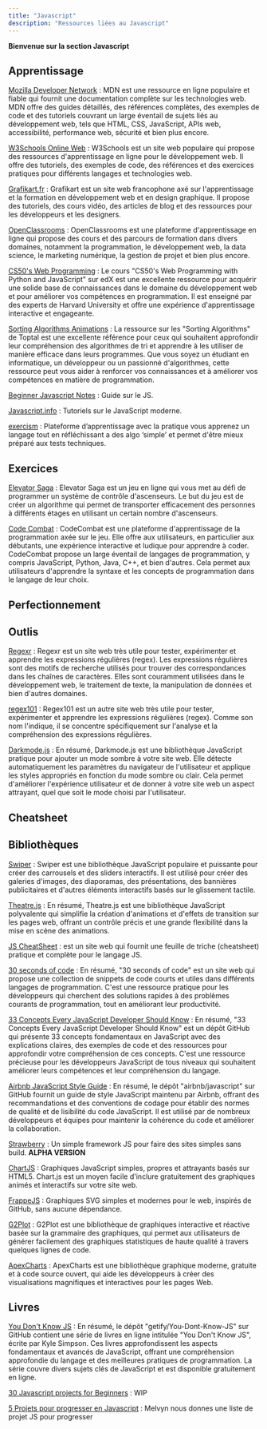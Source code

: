 ```yaml
---
title: "Javascript"
description: "Ressources liées au Javascript"
---
```


**Bienvenue sur la section Javascript**


## Apprentissage

[Mozilla Developer Network](https://developer.mozilla.org/fr/) : MDN est une ressource en ligne populaire et fiable qui fournit une documentation complète sur les technologies web. MDN offre des guides détaillés, des références complètes, des exemples de code et des tutoriels couvrant un large éventail de sujets liés au développement web, tels que HTML, CSS, JavaScript, APIs web, accessibilité, performance web, sécurité et bien plus encore.

[W3Schools Online Web](https://www.w3schools.com/default.asp) : W3Schools est un site web populaire qui propose des ressources d'apprentissage en ligne pour le développement web. Il offre des tutoriels, des exemples de code, des références et des exercices pratiques pour différents langages et technologies web.

[Grafikart.fr](https://grafikart.fr/) : Grafikart est un site web francophone axé sur l'apprentissage et la formation en développement web et en design graphique. Il propose des tutoriels, des cours vidéo, des articles de blog et des ressources pour les développeurs et les designers.

[OpenClassrooms](https://openclassrooms.com/fr/) : OpenClassrooms est une plateforme d'apprentissage en ligne qui propose des cours et des parcours de formation dans divers domaines, notamment la programmation, le développement web, la data science, le marketing numérique, la gestion de projet et bien plus encore.

[CS50's Web Programming](https://courses.edx.org/courses/course-v1:HarvardX+CS50W+Web/8a184b522ff64485b6701b8a05d1160e/) : Le cours "CS50's Web Programming with Python and JavaScript" sur edX est une excellente ressource pour acquérir une solide base de connaissances dans le domaine du développement web et pour améliorer vos compétences en programmation. Il est enseigné par des experts de Harvard University et offre une expérience d'apprentissage interactive et engageante.

[Sorting Algorithms Animations](https://www.toptal.com/developers/sorting-algorithms) : La ressource sur les "Sorting Algorithms" de Toptal est une excellente référence pour ceux qui souhaitent approfondir leur compréhension des algorithmes de tri et apprendre à les utiliser de manière efficace dans leurs programmes. Que vous soyez un étudiant en informatique, un développeur ou un passionné d'algorithmes, cette ressource peut vous aider à renforcer vos connaissances et à améliorer vos compétences en matière de programmation.

[Beginner Javascript Notes](https://wesbos.com/javascript) : Guide sur le JS.

[Javascript.info](https://fr.javascript.info/) : Tutoriels sur le JavaScript moderne. 

[exercism](https://exercism.org/) : Plateforme d’apprentissage avec la pratique vous apprenez un langage tout en réfléchissant a des algo ‘simple’ et permet d'être mieux préparé aux tests techniques.

## Exercices

[Elevator Saga](http://play.elevatorsaga.com/) :  Elevator Saga est un jeu en ligne qui vous met au défi de programmer un système de contrôle d'ascenseurs. Le but du jeu est de créer un algorithme qui permet de transporter efficacement des personnes à différents étages en utilisant un certain nombre d'ascenseurs.

[Code Combat](https://codecombat.com/) : CodeCombat est une plateforme d'apprentissage de la programmation axée sur le jeu. Elle offre aux utilisateurs, en particulier aux débutants, une expérience interactive et ludique pour apprendre à coder. CodeCombat propose un large éventail de langages de programmation, y compris JavaScript, Python, Java, C++, et bien d'autres. Cela permet aux utilisateurs d'apprendre la syntaxe et les concepts de programmation dans le langage de leur choix.

## Perfectionnement

## Outlis

[Regexr](https://regexr.com/) : Regexr est un site web très utile pour tester, expérimenter et apprendre les expressions régulières (regex). Les expressions régulières sont des motifs de recherche utilisés pour trouver des correspondances dans les chaînes de caractères. Elles sont couramment utilisées dans le développement web, le traitement de texte, la manipulation de données et bien d'autres domaines.

[regex101](https://regex101.com/) : Regex101 est un autre site web très utile pour tester, expérimenter et apprendre les expressions régulières (regex). Comme son nom l'indique, il se concentre spécifiquement sur l'analyse et la compréhension des expressions régulières.

[Darkmode.js](https://darkmodejs.learn.uno/) : En résumé, Darkmode.js est une bibliothèque JavaScript pratique pour ajouter un mode sombre à votre site web. Elle détecte automatiquement les paramètres du navigateur de l'utilisateur et applique les styles appropriés en fonction du mode sombre ou clair. Cela permet d'améliorer l'expérience utilisateur et de donner à votre site web un aspect attrayant, quel que soit le mode choisi par l'utilisateur.



## Cheatsheet

## Bibliothèques

[Swiper](https://swiperjs.com/) : Swiper est une bibliothèque JavaScript populaire et puissante pour créer des carrousels et des sliders interactifs. Il est utilisé pour créer des galeries d'images, des diaporamas, des présentations, des bannières publicitaires et d'autres éléments interactifs basés sur le glissement tactile.

[Theatre.js](https://www.theatrejs.com/) : En résumé, Theatre.js est une bibliothèque JavaScript polyvalente qui simplifie la création d'animations et d'effets de transition sur les pages web, offrant un contrôle précis et une grande flexibilité dans la mise en scène des animations.


[JS CheatSheet](https://htmlcheatsheet.com/js/) : est un site web qui fournit une feuille de triche (cheatsheet) pratique et complète pour le langage JS.

[30 seconds of code](https://www.30secondsofcode.org/) : En résumé, "30 seconds of code" est un site web qui propose une collection de snippets de code courts et utiles dans différents langages de programmation. C'est une ressource pratique pour les développeurs qui cherchent des solutions rapides à des problèmes courants de programmation, tout en améliorant leur productivité.

[33 Concepts Every JavaScript Developer Should Know](https://github.com/robinmetral/33-concepts-js) : En résumé, "33 Concepts Every JavaScript Developer Should Know" est un dépôt GitHub qui présente 33 concepts fondamentaux en JavaScript avec des explications claires, des exemples de code et des ressources pour approfondir votre compréhension de ces concepts. C'est une ressource précieuse pour les développeurs JavaScript de tous niveaux qui souhaitent améliorer leurs compétences et leur compréhension du langage.

[Airbnb JavaScript Style Guide](https://github.com/airbnb/javascript) : En résumé, le dépôt "airbnb/javascript" sur GitHub fournit un guide de style JavaScript maintenu par Airbnb, offrant des recommandations et des conventions de codage pour établir des normes de qualité et de lisibilité du code JavaScript. Il est utilisé par de nombreux développeurs et équipes pour maintenir la cohérence du code et améliorer la collaboration.

[Strawberry](https://18alan.space/strawberry/) : Un simple framework JS pour faire des sites simples sans build. **ALPHA VERSION**

[ChartJS](https://www.chartjs.org/) : Graphiques JavaScript simples, propres et attrayants basés sur HTML5. Chart.js est un moyen facile d'inclure gratuitement des graphiques animés et interactifs sur votre site web.

[FrappeJS](https://frappe.io/charts) : Graphiques SVG simples et modernes pour le web, inspirés de GitHub, sans aucune dépendance.

[G2Plot](https://g2plot.antv.vision/en) : G2Plot est une bibliothèque de graphiques interactive et réactive basée sur la grammaire des graphiques, qui permet aux utilisateurs de générer facilement des graphiques statistiques de haute qualité à travers quelques lignes de code.

[ApexCharts](https://apexcharts.com/) : ApexCharts est une bibliothèque graphique moderne, gratuite et à code source ouvert, qui aide les développeurs à créer des visualisations magnifiques et interactives pour les pages Web.

## Livres

[You Don't Know JS](https://github.com/getify/You-Dont-Know-JS) : En résumé, le dépôt "getify/You-Dont-Know-JS" sur GitHub contient une série de livres en ligne intitulée "You Don't Know JS", écrite par Kyle Simpson. Ces livres approfondissent les aspects fondamentaux et avancés de JavaScript, offrant une compréhension approfondie du langage et des meilleures pratiques de programmation. La série couvre divers sujets clés de JavaScript et est disponible gratuitement en ligne.


[30 Javascript projects for Beginners](https://github.com/selemondev/30-Javascript-Projects-For-Beginners) : WIP

[5 Projets pour progresser en Javascript](https://twitter.com/melvynxdev/status/1571167130141462533) : Melvyn nous donnes une liste de projet JS pour progresser


